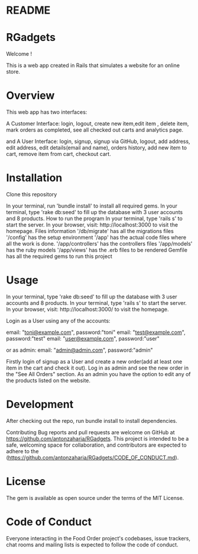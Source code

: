 # README


# RGadgets
Welcome !

This is a web app created in Rails that simulates a website for an online store.

# Overview
This web app has two interfaces:

A Customer Interface: login, logout, create new item,edit item , delete item, mark orders as completed, see all checked out carts and analytics page.

and
A User Interface: login, signup, signup via GitHub, logout, add address, edit address, edit details(email and name), orders history, add new item to cart, remove item from cart, checkout cart.

# Installation
Clone this repository

In your terminal, run 'bundle install' to install all required gems.
In your terminal, type 'rake db:seed' to fill up the database with 3 user accounts and 8 products.
How to run the program
In your terminal, type 'rails s' to start the server.
In your browser, visit: http://localhost:3000 to visit the homepage.
Files information
'/db/migrate' has all the migrations files
'/config' has the setup environment
'/app' has the actual code files where all the work is done.
'/app/controllers' has the controllers files
'/app/models' has the ruby models
'/app/views' has the .erb files to be rendered
Gemfile has all the required gems to run this project

# Usage
In your terminal, type 'rake db:seed' to fill up the database with 3 user accounts and 8 products. In your terminal, type 'rails s' to start the server. In your browser, visit: http://localhost:3000/ to visit the homepage.

Login as a User using any of the accounts:

email: "toni@example.com", password:"toni"
email: "test@example.com", password:"test"
email: "user@example.com", password:"user"

or as admin:
email: "admin@admin.com", password:"admin"

Firstly login of signup as a User and create a new order(add at least one item in the cart and check it out). Log in as admin and see the new order in the "See All Orders" section. As an admin you have the option to edit any of the products listed on the website.

# Development
After checking out the repo, run bundle install to install dependencies.

Contributing
Bug reports and pull requests are welcome on GitHub at https://github.com/antonzaharia/RGadgets. This project is intended to be a safe, welcoming space for collaboration, and contributors are expected to adhere to the (https://github.com/antonzaharia/RGadgets/CODE_OF_CONDUCT.md).

# License
The gem is available as open source under the terms of the MIT License.

# Code of Conduct
Everyone interacting in the Food Order project's codebases, issue trackers, chat rooms and mailing lists is expected to follow the code of conduct.
